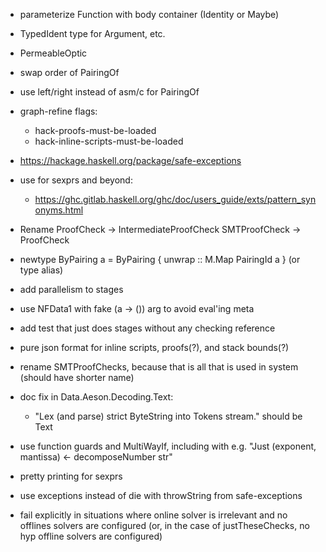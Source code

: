 - parameterize Function with body container (Identity or Maybe)
- TypedIdent type for Argument, etc.
- PermeableOptic
- swap order of PairingOf
- use left/right instead of asm/c for PairingOf

- graph-refine flags:
    - hack-proofs-must-be-loaded
    - hack-inline-scripts-must-be-loaded

- https://hackage.haskell.org/package/safe-exceptions

- use for sexprs and beyond:
    - https://ghc.gitlab.haskell.org/ghc/doc/users_guide/exts/pattern_synonyms.html

- Rename ProofCheck -> IntermediateProofCheck
         SMTProofCheck -> ProofCheck

- newtype ByPairing a = ByPairing { unwrap :: M.Map PairingId a }
  (or type alias)

- add parallelism to stages
- use NFData1 with fake (a -> ()) arg to avoid eval'ing meta
- add test that just does stages without any checking reference

- pure json format for inline scripts, proofs(?), and stack bounds(?)
- rename SMTProofChecks, because that is all that is used in system (should have shorter name)

- doc fix in Data.Aeson.Decoding.Text:
  - "Lex (and parse) strict ByteString into Tokens stream." should be Text

- use function guards and MultiWayIf, including with e.g. "Just (exponent, mantissa) <- decomposeNumber str"

- pretty printing for sexprs

- use exceptions instead of die with throwString from safe-exceptions

- fail explicitly in situations where online solver is irrelevant and no offlines solvers are configured
  (or, in the case of justTheseChecks, no hyp offline solvers are configured)
